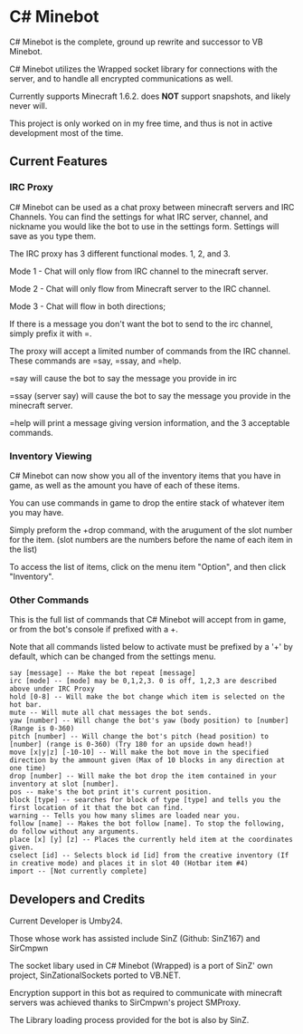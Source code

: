 # C# Minebot

C# Minebot is the complete, ground up rewrite and successor to VB Minebot. 

C# Minebot utilizes the Wrapped socket library for connections with the server, and to handle all 
encrypted communications as well.

Currently supports Minecraft 1.6.2. does **NOT** support snapshots, and likely never will.

This project is only worked on in my free time, and thus is not in active development most of the time.

## Current Features

### IRC Proxy

C# Minebot can be used as a chat proxy between minecraft servers and IRC Channels. You can find the settings for what IRC server,
channel, and nickname you would like the bot to use in the settings form. Settings will save as you type them.

The IRC proxy has 3 different functional modes. 1, 2, and 3.

Mode 1 - Chat will only flow from IRC channel to the minecraft server.

Mode 2 - Chat will only flow from Minecraft server to the IRC channel.

Mode 3 - Chat will flow in both directions;

If there is a message you don't want the bot to send to the irc channel, simply prefix it with =.

The proxy will accept a limited number of commands from the IRC channel. These commands are =say, =ssay, and =help.

=say will cause the bot to say the message you provide in irc

=ssay (server say) will cause the bot to say the message you provide in the minecraft server.

=help will print a message giving version information, and the 3 acceptable commands.


### Inventory Viewing

C# Minebot can now show you all of the inventory items that you have in game, as well as the amount you have of each of these items.

You can use commands in game to drop the entire stack of whatever item you may have. 

Simply preform the +drop command, with the arugument of the slot number for the item. (slot numbers are the numbers before the name of each item in the list)

To access the list of items, click on the menu item "Option", and then click "Inventory".

### Other Commands

This is the full list of commands that C# Minebot will accept from in game, or from the bot's console if prefixed with a +.

Note that all commands listed below to activate must be prefixed by a '+' by default, which can be changed from the settings menu.

	say [message] -- Make the bot repeat [message]
	irc [mode] -- [mode] may be 0,1,2,3. 0 is off, 1,2,3 are described above under IRC Proxy
	hold [0-8] -- Will make the bot change which item is selected on the hot bar.
	mute -- Will mute all chat messages the bot sends.
	yaw [number] -- Will change the bot's yaw (body position) to [number] (Range is 0-360)
	pitch [number] -- Will change the bot's pitch (head position) to [number] (range is 0-360) (Try 180 for an upside down head!)
	move [x|y|z] [-10-10] -- Will make the bot move in the specified direction by the ammount given (Max of 10 blocks in any direction at one time)
	drop [number] -- Will make the bot drop the item contained in your inventory at slot [number].
	pos -- make's the bot print it's current position.
    block [type] -- searches for block of type [type] and tells you the first location of it that the bot can find.
	warning -- Tells you how many slimes are loaded near you.
	follow [name] -- Makes the bot follow [name]. To stop the following, do follow without any arguments.
	place [x] [y] [z] -- Places the currently held item at the coordinates given.
	cselect [id] -- Selects block id [id] from the creative inventory (If in creative mode) and places it in slot 40 (Hotbar item #4)
	import -- [Not currently complete]


## Developers and Credits

Current Developer is Umby24.

Those whose work has assisted include SinZ (Github: SinZ167) and SirCmpwn

The socket libary used in C# Minebot (Wrapped) is a port of SinZ' own project, SinZationalSockets ported to VB.NET.

Encryption support in this bot as required to communicate with minecraft servers was achieved thanks to SirCmpwn's project SMProxy.

The Library loading process provided for the bot is also by SinZ.